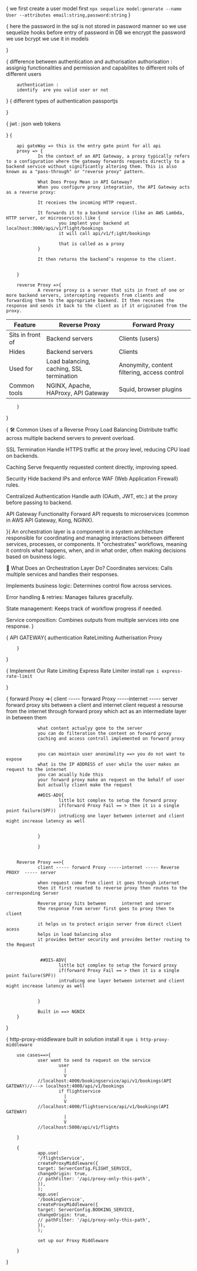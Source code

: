 {
        we first create a user model first
        `npx sequelize model:generate --name User --attributes email:string,password:string`
}

{
        here the password in the sql is not stored in password manner
        so we use sequelize hooks
        before entry of password in DB we encrypt the password
        we use bcrypt
        we use it in models 

}

{
        difference between authentication and authorisation
        authorisation : assignig functionalities and permission and capabilites
        to different rolls of different users
        

        authentication : 
        identify  are you valid user or not


}
{
        different types of authentication
        passportjs

}

{
        jwt : json web tokens
        
}
{

        api gateWay => this is the entry gate point for all api
        proxy => {
                In the context of an API Gateway, a proxy typically refers to a configuration where the gateway forwards requests directly to a backend service without significantly altering them. This is also known as a "pass-through" or "reverse proxy" pattern.

                What Does Proxy Mean in API Gateway?
                When you configure proxy integration, the API Gateway acts as a reverse proxy:

                It receives the incoming HTTP request.

                It forwards it to a backend service (like an AWS Lambda, HTTP server, or microservice).like {
                        you implent your backend at localhost:3000/api/v1/flight/bookings
                        it will call api/v1/f;ight/bookings

                        that is called as a proxy
                }

                It then returns the backend’s response to the client.


        }

        reverse Proxy =>{
                A reverse proxy is a server that sits in front of one or more backend servers, intercepting requests from clients and forwarding them to the appropriate backend. It then receives the response and sends it back to the client as if it originated from the proxy.

| Feature          | Reverse Proxy                            | Forward Proxy                                |
| ---------------- | ---------------------------------------- | -------------------------------------------- |
| Sits in front of | Backend servers                          | Clients (users)                              |
| Hides            | Backend servers                          | Clients                                      |
| Used for         | Load balancing, caching, SSL termination | Anonymity, content filtering, access control |
| Common tools     | NGINX, Apache, HAProxy, API Gateway      | Squid, browser plugins                       |

        }
}

{
        🛠️ Common Uses of a Reverse Proxy
Load Balancing
Distribute traffic across multiple backend servers to prevent overload.

SSL Termination
Handle HTTPS traffic at the proxy level, reducing CPU load on backends.

Caching
Serve frequently requested content directly, improving speed.

Security
Hide backend IPs and enforce WAF (Web Application Firewall) rules.

Centralized Authentication
Handle auth (OAuth, JWT, etc.) at the proxy before passing to backend.

API Gateway Functionality
Forward API requests to microservices (common in AWS API Gateway, Kong, NGINX).

 
}{
        An orchestration layer is a component in a system architecture responsible for coordinating and managing interactions between different services, processes, or components. It "orchestrates" workflows, meaning it controls what happens, when, and in what order, often making decisions based on business logic.

🔧 What Does an Orchestration Layer Do?
Coordinates services: Calls multiple services and handles their responses.

Implements business logic: Determines control flow across services.

Error handling & retries: Manages failures gracefully.

State management: Keeps track of workflow progress if needed.

Service composition: Combines outputs from multiple services into one response.
}

{
        API GATEWAY{
                authentication
                RateLimiting
                Autherisation
                Proxy

        }
}


{
         Implement Our Rate Limiting
        Express Rate Limiter
        install `npm i express-rate-limit`

}

{
        forward Proxy =>{
                client ----- forward Proxy -----internet ----- server
                forward proxy sits between a client and internet 
                client request a resourse from the internet through forward proxy
                which act as an intermediate layer in between them

                what content actualyy gone to the server 
                you can do filteration the content on forward proxy
                caching and access controll implemented on forward proxy


                you can maintain user anonimality ==> you do not want to expose
                what is the IP ADDRESS of user while the user makes an request to the internet
                you can acually hide this
                your forward proxy make an request on the behalf of user
                but actually client make the request

                ##DIS-ADV{
                        little bit complex to setup the forward proxy
                        if(forward Proxy Fail == > then it is a single point failure(SPF))
                        intrudicng one layer between internet and client might increase latency as well


                }

                }


        Reverse Proxy ==>{
                client ----- forward Proxy -----internet ----- Reverse PROXY  ----- server

                when request come from client it goes through internet 
                then it first roueted to reverse proxy then routes to the corresponding Server

                Reverse proxy Sits between      internet and server
                the response from server first goes to proxy then to client

                it helps us to protect origin server from direct client acess 
                helps in load balancing also
                it provides better security and provides better routing to the Request


                 ##DIS-ADV{
                        little bit complex to setup the forward proxy
                        if(forward Proxy Fail == > then it is a single point failure(SPF))
                        intrudicng one layer between internet and client might increase latency as well


                }

                Built in ==> NGNIX 
        }

}

{
        http-proxy-middleware
        built in solution
        install it `npm i http-proxy-middleware`

        use cases==>{
                user want to send to request on the service
                        user 
                          |
                          V
                //localhost:4000/bookingservice/api/v1/bookings(API GATEWAY)//---> localhost:4000/api/v1/bookings
                        if flightservice
                          |
                          V
                //localhost:4000/flightservice/api/v1/bookings(API GATEWAY)
                          |
                          V
                //localhost:5000/api/v1/flights

        }

        {
                app.use(
                '/flightsService',
                createProxyMiddleware({
                target: ServerConfig.FLIGHT_SERVICE,
                changeOrigin: true,
                // pathFilter: '/api/proxy-only-this-path',
                }),
                );
                app.use(
                '/bookingService',
                createProxyMiddleware({
                target: ServerConfig.BOOKING_SERVICE,
                changeOrigin: true,
                // pathFilter: '/api/proxy-only-this-path',
                }),
                );

                set up our Proxy Middleware
                
        }
}
